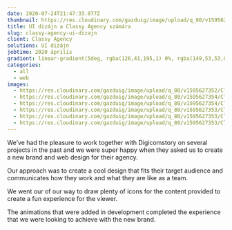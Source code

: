 ```yaml
---
date: 2020-07-24T21:47:33.077Z
thumbnail: https://res.cloudinary.com/gazduig/image/upload/q_80/v1595627352/Classy/Frame_111_ckgdht.webp
title: UI dizájn a Classy Agency számára
slug: classy-agency-ui-dizajn
client: Classy Agency
solutions: UI dizájn
jobtime: 2020 április
gradient: linear-gradient(5deg, rgba(126,41,195,1) 0%, rgba(149,53,53,0) 71%)
categories:
  - all
  - web
images:
  - https://res.cloudinary.com/gazduig/image/upload/q_80/v1595627352/Classy/Frame_109_ecdh0u.webp
  - https://res.cloudinary.com/gazduig/image/upload/q_80/v1595627354/Classy/Frame_110_ublceh.webp
  - https://res.cloudinary.com/gazduig/image/upload/q_80/v1595627354/Classy/Frame_114_tlnpsz.webp
  - https://res.cloudinary.com/gazduig/image/upload/q_80/v1595627353/Classy/Frame_113_pveao0.webp
  - https://res.cloudinary.com/gazduig/image/upload/q_80/v1595627353/Classy/Frame_108_n8k7k4.webp
  - https://res.cloudinary.com/gazduig/image/upload/q_80/v1595627353/Classy/Frame_112_t6jjxb.webp
---
```

<!--StartFragment-->

We’ve had the pleasure to work together with Digicomstory on several projects in the past and we were super happy when they asked us to create a new brand and web design for their agency.

Our approach was to create a cool design that fits their target audience and communicates how they work and what they are like as a team.

We went our of our way to draw plenty of icons for the content provided to create a fun experience for the viewer.

The animations that were added in development completed the experience that we were looking to achieve with the new brand.

<!--EndFragment-->